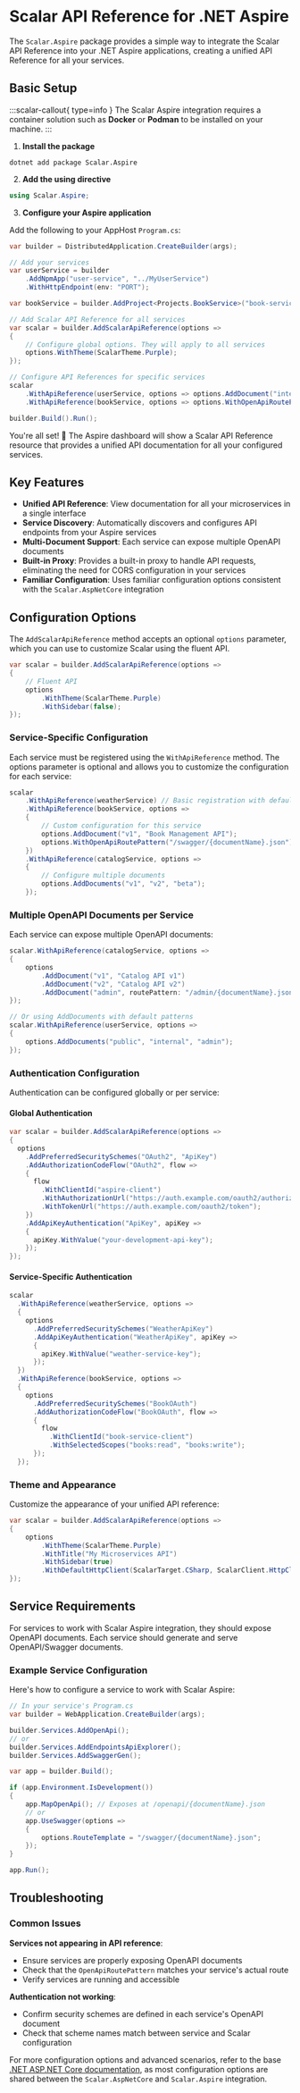# Scalar API Reference for .NET Aspire

The `Scalar.Aspire` package provides a simple way to integrate the Scalar API Reference into your .NET Aspire applications, creating a unified API Reference for all your services.

## Basic Setup

:::scalar-callout{ type=info }
The Scalar Aspire integration requires a container solution such as **Docker** or **Podman** to be installed on your machine.
:::

1. **Install the package**

```shell
dotnet add package Scalar.Aspire
```

2. **Add the using directive**

```csharp
using Scalar.Aspire;
```

3. **Configure your Aspire application**

Add the following to your AppHost `Program.cs`:

```csharp
var builder = DistributedApplication.CreateBuilder(args);

// Add your services
var userService = builder
    .AddNpmApp("user-service", "../MyUserService")
    .WithHttpEndpoint(env: "PORT");

var bookService = builder.AddProject<Projects.BookService>("book-service");

// Add Scalar API Reference for all services
var scalar = builder.AddScalarApiReference(options =>
{
    // Configure global options. They will apply to all services
    options.WithTheme(ScalarTheme.Purple);
});

// Configure API References for specific services
scalar
    .WithApiReference(userService, options => options.AddDocument("internal", routePattern: "/documentation/{documentName}.json"))
    .WithApiReference(bookService, options => options.WithOpenApiRoutePattern("/swagger/{documentName}/swagger.json"));

builder.Build().Run();
```

You're all set! 🎉 The Aspire dashboard will show a Scalar API Reference resource that provides a unified API documentation for all your configured services.

## Key Features

- **Unified API Reference**: View documentation for all your microservices in a single interface
- **Service Discovery**: Automatically discovers and configures API endpoints from your Aspire services
- **Multi-Document Support**: Each service can expose multiple OpenAPI documents
- **Built-in Proxy**: Provides a built-in proxy to handle API requests, eliminating the need for CORS configuration in your services
- **Familiar Configuration**: Uses familiar configuration options consistent with the `Scalar.AspNetCore` integration

## Configuration Options

The `AddScalarApiReference` method accepts an optional `options` parameter, which you can use to customize Scalar using the fluent API.

```csharp
var scalar = builder.AddScalarApiReference(options =>
{
    // Fluent API
    options
        .WithTheme(ScalarTheme.Purple)
        .WithSidebar(false);
});
```

### Service-Specific Configuration

Each service must be registered using the `WithApiReference` method. The options parameter is optional and allows you to customize the configuration for each service:

```csharp
scalar
    .WithApiReference(weatherService) // Basic registration with default settings
    .WithApiReference(bookService, options =>
    {
        // Custom configuration for this service
        options.AddDocument("v1", "Book Management API");
        options.WithOpenApiRoutePattern("/swagger/{documentName}.json");
    })
    .WithApiReference(catalogService, options =>
    {
        // Configure multiple documents
        options.AddDocuments("v1", "v2", "beta");
    });
```

### Multiple OpenAPI Documents per Service

Each service can expose multiple OpenAPI documents:

```csharp
scalar.WithApiReference(catalogService, options =>
{
    options
        .AddDocument("v1", "Catalog API v1")
        .AddDocument("v2", "Catalog API v2")
        .AddDocument("admin", routePattern: "/admin/{documentName}.json");
});

// Or using AddDocuments with default patterns
scalar.WithApiReference(userService, options =>
{
    options.AddDocuments("public", "internal", "admin");
});
```

### Authentication Configuration

Authentication can be configured globally or per service:

#### Global Authentication

```csharp
var scalar = builder.AddScalarApiReference(options =>
{
  options
    .AddPreferredSecuritySchemes("OAuth2", "ApiKey")
    .AddAuthorizationCodeFlow("OAuth2", flow =>
    {
      flow
        .WithClientId("aspire-client")
        .WithAuthorizationUrl("https://auth.example.com/oauth2/authorize")
        .WithTokenUrl("https://auth.example.com/oauth2/token");
    })
    .AddApiKeyAuthentication("ApiKey", apiKey =>
    {
      apiKey.WithValue("your-development-api-key");
    });
});
```

#### Service-Specific Authentication

```csharp
scalar
  .WithApiReference(weatherService, options =>
  {
    options
      .AddPreferredSecuritySchemes("WeatherApiKey")
      .AddApiKeyAuthentication("WeatherApiKey", apiKey =>
      {
        apiKey.WithValue("weather-service-key");
      });
  })
  .WithApiReference(bookService, options =>
  {
    options
      .AddPreferredSecuritySchemes("BookOAuth")
      .AddAuthorizationCodeFlow("BookOAuth", flow =>
      {
        flow
          .WithClientId("book-service-client")
          .WithSelectedScopes("books:read", "books:write");
      });
  });
```

### Theme and Appearance

Customize the appearance of your unified API reference:

```csharp
var scalar = builder.AddScalarApiReference(options =>
{
    options
        .WithTheme(ScalarTheme.Purple)
        .WithTitle("My Microservices API")
        .WithSidebar(true)
        .WithDefaultHttpClient(ScalarTarget.CSharp, ScalarClient.HttpClient);
});
```

## Service Requirements

For services to work with Scalar Aspire integration, they should expose OpenAPI documents. Each service should generate and serve OpenAPI/Swagger documents.

### Example Service Configuration

Here's how to configure a service to work with Scalar Aspire:

```csharp
// In your service's Program.cs
var builder = WebApplication.CreateBuilder(args);

builder.Services.AddOpenApi();
// or
builder.Services.AddEndpointsApiExplorer();
builder.Services.AddSwaggerGen();

var app = builder.Build();

if (app.Environment.IsDevelopment())
{
    app.MapOpenApi(); // Exposes at /openapi/{documentName}.json
    // or
    app.UseSwagger(options =>
    {
        options.RouteTemplate = "/swagger/{documentName}.json";
    });
}

app.Run();
```

## Troubleshooting

### Common Issues

**Services not appearing in API reference**:
- Ensure services are properly exposing OpenAPI documents
- Check that the `OpenApiRoutePattern` matches your service's actual route
- Verify services are running and accessible

**Authentication not working**:
- Confirm security schemes are defined in each service's OpenAPI document
- Check that scheme names match between service and Scalar configuration


For more configuration options and advanced scenarios, refer to the base [.NET ASP.NET Core documentation](https://guides.scalar.com/scalar/scalar-api-references/integrations/net-aspnet-core#configuration-options), as most configuration options are shared between the `Scalar.AspNetCore` and `Scalar.Aspire` integration.